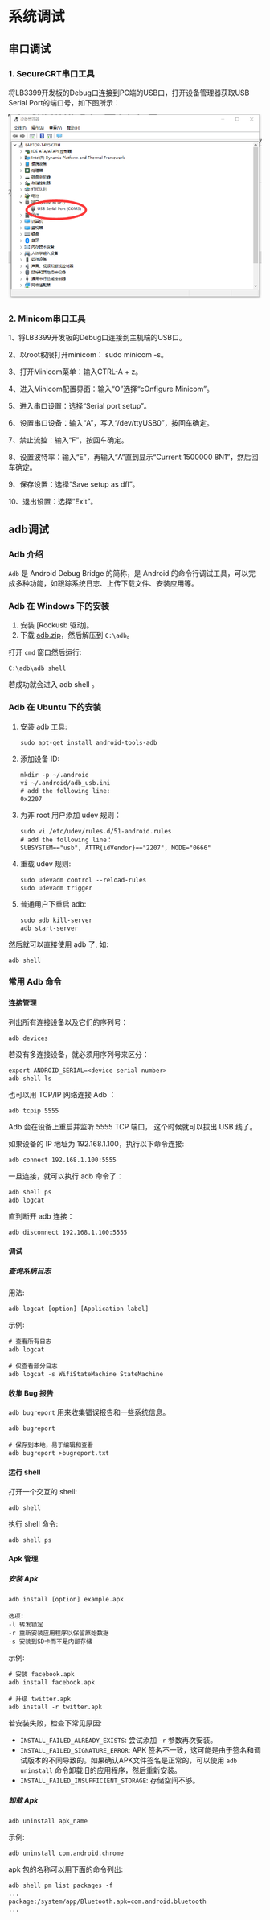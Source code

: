 # 系统调试


## 串口调试

### 1. SecureCRT串口工具

   将LB3399开发板的Debug口连接到PC端的USB口，打开设备管理器获取USB Serial Port的端口号，如下图所示：

   ![](../images/SecureCRT_list.png)

### 2. Minicom串口工具

1、将LB3399开发板的Debug口连接到主机端的USB口。

2、以root权限打开minicom： sudo minicom -s。

3、打开Minicom菜单：输入CTRL-A + z。

4、进入Minicom配置界面：输入“O”选择“cOnfigure Minicom”。

5、进入串口设置：选择“Serial port setup”。

6、设置串口设备：输入“A”，写入“/dev/ttyUSB0”，按回车确定。

7、禁止流控：输入“F”，按回车确定。

8、设置波特率：输入“E”，再输入“A”直到显示“Current 1500000 8N1”，然后回车确定。

9、保存设置：选择“Save setup as dfl”。

10、退出设置：选择“Exit”。

## adb调试

### Adb 介绍

`Adb` 是 Android Debug Bridge 的简称，是 Android 的命令行调试工具，可以完成多种功能，如跟踪系统日志、上传下载文件、安装应用等。

### Adb 在 Windows 下的安装

1. 安装 [Rockusb 驱动]。
2. 下载 [adb.zip](http://adbshell.com/upload/adb.zip)，然后解压到 `C:\adb`。

打开 `cmd` 窗口然后运行:

``` shell
C:\adb\adb shell
```

若成功就会进入 adb shell 。

### Adb 在 Ubuntu 下的安装

1. 安装 adb 工具:

    ``` shell
    sudo apt-get install android-tools-adb
    ```

2. 添加设备 ID:

    ``` shell
    mkdir -p ~/.android
    vi ~/.android/adb_usb.ini
    # add the following line:
    0x2207
    ```

3. 为非 root 用户添加 udev 规则：

    ``` shell
    sudo vi /etc/udev/rules.d/51-android.rules
    # add the following line：
    SUBSYSTEM=="usb", ATTR{idVendor}=="2207", MODE="0666"
    ```

4. 重载 udev 规则:

    ``` shell
    sudo udevadm control --reload-rules
    sudo udevadm trigger
    ```

5. 普通用户下重启 adb:

    ``` shell
    sudo adb kill-server
    adb start-server
    ```

然后就可以直接使用 adb 了, 如:

``` shell
adb shell
```

### 常用 Adb 命令

#### 连接管理

列出所有连接设备以及它们的序列号：

``` shell
adb devices
```

若没有多连接设备，就必须用序列号来区分：

``` shell
export ANDROID_SERIAL=<device serial number>
adb shell ls
```

也可以用 TCP/IP 网络连接 Adb ：

``` shell
adb tcpip 5555
```

Adb 会在设备上重启并监听 5555 TCP 端口， 这个时候就可以拔出 USB 线了。

如果设备的 IP 地址为 192.168.1.100，执行以下命令连接:

``` shell
adb connect 192.168.1.100:5555
```

一旦连接，就可以执行 adb 命令了：

``` shell
adb shell ps
adb logcat
```

直到断开 adb 连接：

``` shell
adb disconnect 192.168.1.100:5555
```

#### 调试

##### 查询系统日志

用法:

``` shell
adb logcat [option] [Application label]
```

示例:

``` shell
# 查看所有日志
adb logcat

# 仅查看部分日志
adb logcat -s WifiStateMachine StateMachine
```

#### 收集 Bug 报告

`adb bugreport` 用来收集错误报告和一些系统信息。

``` shell
adb bugreport

# 保存到本地，易于编辑和查看
adb bugreport >bugreport.txt
```

#### 运行 shell

打开一个交互的 shell:

``` shell
adb shell
```

执行 shell 命令:

``` shell
adb shell ps
```

#### Apk 管理

##### 安装 Apk

```text
adb install [option] example.apk

选项:
-l 转发锁定
-r 重新安装应用程序以保留原始数据
-s 安装到SD卡而不是内部存储
```

示例:

``` shell
# 安装 facebook.apk
adb install facebook.apk

# 升级 twitter.apk
adb install -r twitter.apk
```

若安装失败，检查下常见原因:

- `INSTALL_FAILED_ALREADY_EXISTS`: 尝试添加 `-r` 参数再次安装。
- `INSTALL_FAILED_SIGNATURE_ERROR`: APK 签名不一致，这可能是由于签名和调试版本的不同导致的。如果确认APK文件签名是正常的，可以使用 `adb uninstall` 命令卸载旧的应用程序，然后重新安装。
- `INSTALL_FAILED_INSUFFICIENT_STORAGE`: 存储空间不够。

##### 卸载 Apk

``` shell
adb uninstall apk_name
```

示例:

``` shell
adb uninstall com.android.chrome
```

apk 包的名称可以用下面的命令列出:

``` shell
adb shell pm list packages -f
...
package:/system/app/Bluetooth.apk=com.android.bluetooth
...
```
